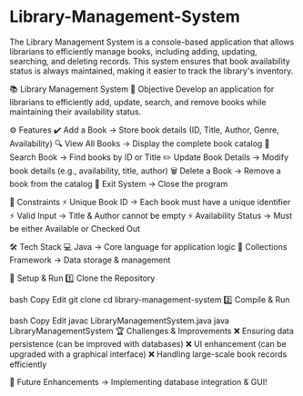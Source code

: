 # Library-Management-System
The Library Management System is a console-based application that allows librarians to efficiently manage books, including adding, updating, searching, and deleting records. This system ensures that book availability status is always maintained, making it easier to track the library's inventory.

📚 Library Management System
📌 Objective
Develop an application for librarians to efficiently add, update, search, and remove books while maintaining their availability status.

⚙️ Features
✔️ Add a Book → Store book details (ID, Title, Author, Genre, Availability)
🔍 View All Books → Display the complete book catalog
🔎 Search Book → Find books by ID or Title
✏️ Update Book Details → Modify book details (e.g., availability, title, author)
🗑️ Delete a Book → Remove a book from the catalog
🚪 Exit System → Close the program

🔗 Constraints
⚡ Unique Book ID → Each book must have a unique identifier
⚡ Valid Input → Title & Author cannot be empty
⚡ Availability Status → Must be either Available or Checked Out

🛠️ Tech Stack
💻 Java → Core language for application logic
📂 Collections Framework → Data storage & management

🚀 Setup & Run
1️⃣ Clone the Repository

bash
Copy
Edit
git clone <repository-url>
cd library-management-system
2️⃣ Compile & Run

bash
Copy
Edit
javac LibraryManagementSystem.java
java LibraryManagementSystem
🏆 Challenges & Improvements
❌ Ensuring data persistence (can be improved with databases)
❌ UI enhancement (can be upgraded with a graphical interface)
❌ Handling large-scale book records efficiently

📢 Future Enhancements → Implementing database integration & GUI!

